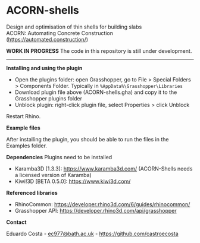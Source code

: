# ACORN-shells

Design and optimisation of thin shells for building slabs\
ACORN: Automating Concrete Construction (https://automated.construction/)

**WORK IN PROGRESS** The code in this repository is still under development.

***

**Installing and using the plugin**

* Open the plugins folder: open Grasshopper, go to File > Special Folders > Components Folder. Typically in ```%AppData%\Grasshopper\Libraries```
* Download plugin file above (ACORN-shells.gha) and copy it to the Grasshopper plugins folder
* Unblock plugin: right-click plugin file, select Properties > click Unblock

Restart Rhino.

**Example files**

After installing the plugin, you should be able to run the files in the Examples folder.

**Dependencies** Plugins need to be installed
* Karamba3D [1.3.3]: https://www.karamba3d.com/ (ACORN-Shells needs a licensed version of Karamba)
* Kiwi!3D [BETA 0.5.0]: https://www.kiwi3d.com/

**Referenced libraries**

* RhinoCommon: https://developer.rhino3d.com/6/guides/rhinocommon/
* Grasshopper API: https://developer.rhino3d.com/api/grasshopper

**Contact**

Eduardo Costa - ec977@bath.ac.uk - https://github.com/castroecosta
